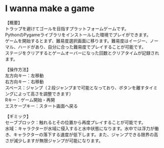 # I wanna make a game
【概要】  
トラップを避けてゴールを目指すプラットフォームゲームです。  
PythonのPygameライブラリをインストールした環境でプレイができます。   
ゲームを開始するとまず、難易度選択画面に移ります。難易度はイージー、ノーマル、ハードがあり、自分に合った難易度でプレイすることが可能です。  
ステージをクリアするとゲームオーバーになった回数とクリアタイムが記録されます。

【操作方法】  
左方向キー：左移動  
右方向キー：右移動  
スペース：ジャンプ（２段ジャンプまで可能となっており、ボタンを離すタイミングによって高さを調整できます）  
Rキー：ゲーム開始・再開  
エスケープキー：スタート画面へ戻る    

【ギミック】  
セーブブロック：触れるとその位置から再度プレイすることが可能です。  
水域：キャラクターが水域に侵入すると水中状態になります。水中では浮力が働き、キャラクターの落下する速度が低下します。また、ジャンプできる限界の高さが減少しますが無限ジャンプが可能になります。

